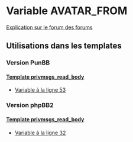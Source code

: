 # Variable AVATAR_FROM
[Explication sur le forum des forums](http://forum.forumactif.com/t294113-listing-des-variables#AVATAR_FROM)
## Utilisations dans les templates
### Version PunBB
#### [Template privmsgs_read_body](punbb/privmsgs_read_body.md)
* [Variable à la ligne 53](../punbb/privmsgs_read_body.tpl#L53)
### Version phpBB2
#### [Template privmsgs_read_body](subsilver/privmsgs_read_body.md)
* [Variable à la ligne 32](../subsilver/privmsgs_read_body.tpl#L32)